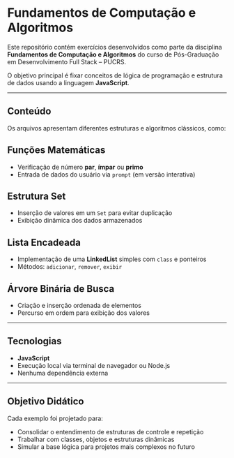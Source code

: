 # Fundamentos de Computação e Algoritmos

Este repositório contém exercícios desenvolvidos como parte da disciplina **Fundamentos de Computação e Algoritmos** do curso de Pós-Graduação em Desenvolvimento Full Stack – PUCRS.

O objetivo principal é fixar conceitos de lógica de programação e estrutura de dados usando a linguagem **JavaScript**.

---

## Conteúdo

Os arquivos apresentam diferentes estruturas e algoritmos clássicos, como:

## Funções Matemáticas
- Verificação de número **par**, **ímpar** ou **primo**
- Entrada de dados do usuário via `prompt` (em versão interativa)

## Estrutura Set
- Inserção de valores em um `Set` para evitar duplicação
- Exibição dinâmica dos dados armazenados

## Lista Encadeada
- Implementação de uma **LinkedList** simples com `class` e ponteiros
- Métodos: `adicionar`, `remover`, `exibir`

## Árvore Binária de Busca
- Criação e inserção ordenada de elementos
- Percurso em ordem para exibição dos valores

---

## Tecnologias

- **JavaScript**
- Execução local via terminal de navegador ou Node.js
- Nenhuma dependência externa

---

## Objetivo Didático

Cada exemplo foi projetado para:
- Consolidar o entendimento de estruturas de controle e repetição
- Trabalhar com classes, objetos e estruturas dinâmicas
- Simular a base lógica para projetos mais complexos no futuro